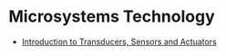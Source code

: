 # Microsystems Technology


- [Introduction to Transducers, Sensors and Actuators](http://engtech.weebly.com/uploads/5/1/0/6/5106995/more_on_transducers_sensors_actuators.pdf)